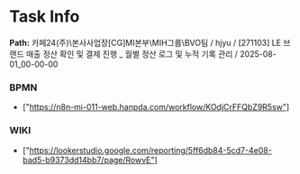 # Task Info

**Path:** 카페24(주)\본사사업장\[CG]MI본부\MIH그룹\BVO팀 / hjyu / [271103] LE 브랜드 매출 정산 확인 및 결제 진행 _ 월별 정산 로그 및 누적 기록 관리 / 2025-08-01_00-00-00

### BPMN
- ["https://n8n-mi-011-web.hanpda.com/workflow/KOdjCrFFQbZ9R5sw"]

### WIKI
- ["https://lookerstudio.google.com/reporting/5ff6db84-5cd7-4e08-bad5-b9373dd14bb7/page/RowvE"]

